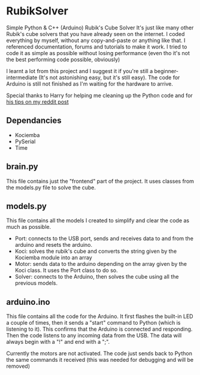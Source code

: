 # RubikSolver

Simple Python & C++ (Arduino) Rubik's Cube Solver
It's just like many other Rubik's cube solvers that you have already seen on the internet.
I coded everything by myself, without any copy-and-paste or anything like that.
I referenced documentation, forums and tutorials to make it work.
I tried to code it as simple as possible without losing performance (even tho it's not the best performing code possible, obviously)

I learnt a lot from this project and I suggest it if you're still a beginner-intermediate (It's not astonishing easy, but it's still easy).
The code for Arduino is still not finished as I'm waiting for the hardware to arrive.

Special thanks to Harry for helping me cleaning up the Python code and for [his tips on my reddit post](https://www.reddit.com/r/Python/comments/j57ceg/i_made_a_rubiks_cube_solver/g7qh6wo?utm_source=share&utm_medium=web2x&context=3)

## Dependancies
- Kociemba
- PySerial
- Time

## brain.py
This file contains just the "frontend" part of the project. It uses classes from the models.py file to solve the cube.

## models.py
This file contains all the models I created to simplify and clear the code as much as possible.

- Port: connects to the USB port, sends and receives data to and from the arduino and resets the arduino.
- Koci: solves the rubik's cube and converts the string given by the Kociemba module into an array
- Motor: sends data to the arduino depending on the array given by the Koci class. It uses the Port class to do so.
- Solver: connects to the Arduino, then solves the cube using all the previous models.

## arduino.ino
This file contains all the code for the Arduino.
It first flashes the built-in LED a couple of times, then it sends a "start" command to Python (which is listening to it). This confirms that the Arduino is connected and responding.
Then the code listens to any incoming data from the USB.
The data will always begin with a "!" and end with a ";".

Currently the motors are not activated. The code just sends back to Python the same commands it received (this was needed for debugging and will be removed)

